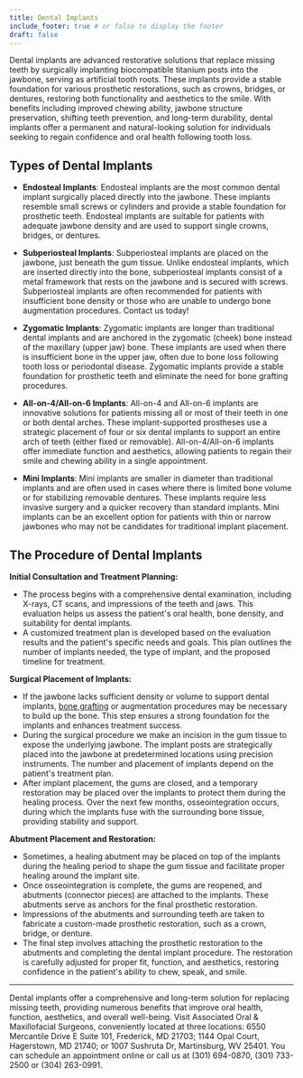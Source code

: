 ```yaml
---
title: Dental Implants
include_footer: true # or false to display the footer
draft: false
---
```


Dental implants are advanced restorative solutions that replace missing teeth by surgically implanting biocompatible titanium posts into the jawbone, serving as artificial tooth roots. These implants provide a stable foundation for various prosthetic restorations, such as crowns, bridges, or dentures, restoring both functionality and aesthetics to the smile. With benefits including improved chewing ability, jawbone structure preservation, shifting teeth prevention, and long-term durability, dental implants offer a permanent and natural-looking solution for individuals seeking to regain confidence and oral health following tooth loss.

## Types of Dental Implants

- **Endosteal Implants**: Endosteal implants are the most common dental implant surgically placed directly into the jawbone. These implants resemble small screws or cylinders and provide a stable foundation for prosthetic teeth. Endosteal implants are suitable for patients with adequate jawbone density and are used to support single crowns, bridges, or dentures.

- **Subperiosteal Implants**: Subperiosteal implants are placed on the jawbone, just beneath the gum tissue. Unlike endosteal implants, which are inserted directly into the bone, subperiosteal implants consist of a metal framework that rests on the jawbone and is secured with screws. Subperiosteal implants are often recommended for patients with insufficient bone density or those who are unable to undergo bone augmentation procedures. Contact us today!

- **Zygomatic Implants**: Zygomatic implants are longer than traditional dental implants and are anchored in the zygomatic (cheek) bone instead of the maxillary (upper jaw) bone. These implants are used when there is insufficient bone in the upper jaw, often due to bone loss following tooth loss or periodontal disease. Zygomatic implants provide a stable foundation for prosthetic teeth and eliminate the need for bone grafting procedures.

- **All-on-4/All-on-6 Implants**: All-on-4 and All-on-6 implants are innovative solutions for patients missing all or most of their teeth in one or both dental arches. These implant-supported prostheses use a strategic placement of four or six dental implants to support an entire arch of teeth (either fixed or removable). All-on-4/All-on-6 implants offer immediate function and aesthetics, allowing patients to regain their smile and chewing ability in a single appointment.

- **Mini Implants**: Mini implants are smaller in diameter than traditional implants and are often used in cases where there is limited bone volume or for stabilizing removable dentures. These implants require less invasive surgery and a quicker recovery than standard implants. Mini implants can be an excellent option for patients with thin or narrow jawbones who may not be candidates for traditional implant placement.

## The Procedure of Dental Implants

**Initial Consultation and Treatment Planning:**

- The process begins with a comprehensive dental examination, including X-rays, CT scans, and impressions of the teeth and jaws. This evaluation helps us assess the patient's oral health, bone density, and suitability for dental implants.
- A customized treatment plan is developed based on the evaluation results and the patient's specific needs and goals. This plan outlines the number of implants needed, the type of implant, and the proposed timeline for treatment.

**Surgical Placement of Implants:**

- If the jawbone lacks sufficient density or volume to support dental implants, [bone grafting](/services/bone-grafting) or augmentation procedures may be necessary to build up the bone. This step ensures a strong foundation for the implants and enhances treatment success.
- During the surgical procedure we make an incision in the gum tissue to expose the underlying jawbone. The implant posts are strategically placed into the jawbone at predetermined locations using precision instruments. The number and placement of implants depend on the patient's treatment plan.
- After implant placement, the gums are closed, and a temporary restoration may be placed over the implants to protect them during the healing process. Over the next few months, osseointegration occurs, during which the implants fuse with the surrounding bone tissue, providing stability and support.

**Abutment Placement and Restoration:**

- Sometimes, a healing abutment may be placed on top of the implants during the healing period to shape the gum tissue and facilitate proper healing around the implant site.
- Once osseointegration is complete, the gums are reopened, and abutments (connector pieces) are attached to the implants. These abutments serve as anchors for the final prosthetic restoration.
- Impressions of the abutments and surrounding teeth are taken to fabricate a custom-made prosthetic restoration, such as a crown, bridge, or denture.
- The final step involves attaching the prosthetic restoration to the abutments and completing the dental implant procedure. The restoration is carefully adjusted for proper fit, function, and aesthetics, restoring confidence in the patient's ability to chew, speak, and smile.

---

Dental implants offer a comprehensive and long-term solution for replacing missing teeth, providing numerous benefits that improve oral health, function, aesthetics, and overall well-being. Visit Associated Oral & Maxillofacial Surgeons, conveniently located at three locations: 6550 Mercantile Drive E Suite 101, Frederick, MD 21703; 1144 Opal Court, Hagerstown, MD 21740; or 1007 Sushruta Dr, Martinsburg, WV 25401. You can schedule an appointment online or call us at (301) 694-0870, (301) 733-2500 or (304) 263-0991.
